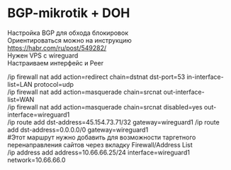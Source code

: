 # BGP-mikrotik + DOH
Настройка BGP для обхода блокировок  
Ориентироваться можно на инструкцию https://habr.com/ru/post/549282/  
Нужен VPS с wireguard  
Настраиваем интерфейс и Peer  

/ip firewall nat add action=redirect chain=dstnat dst-port=53 in-interface-list=LAN protocol=udp  
/ip firewall nat add action=masquerade chain=srcnat out-interface-list=WAN  
/ip firewall nat add action=masquerade chain=srcnat disabled=yes out-interface=wireguard1  
/ip route add dst-address=45.154.73.71/32 gateway=wireguard1
/ip route add dst-address=0.0.0.0/0 gateway=wireguard1  
#Этот маршрут нужно добавить для возможности таргетного перенаправления сайтов через вкладку Firewall/Address List  
/ip address add address=10.66.66.25/24 interface=wireguard1 network=10.66.66.0  
